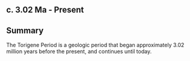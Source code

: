 ## c. 3.02 Ma - Present

## Summary

The Torigene Period is a geologic period that began approximately 3.02 million years before the present, and continues until today.